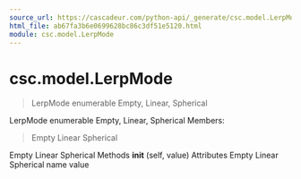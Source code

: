 ```yaml
---
source_url: https://cascadeur.com/python-api/_generate/csc.model.LerpMode.html
html_file: ab67fa3b6e0699628bc86c3df51e5120.html
module: csc.model.LerpMode
---
```


# csc.model.LerpMode 

> LerpMode enumerable
> Empty, Linear, Spherical

LerpMode enumerable Empty, Linear, Spherical Members:
> Empty
> Linear
> Spherical

Empty Linear Spherical Methods __init__ (self, value) Attributes Empty Linear Spherical name value